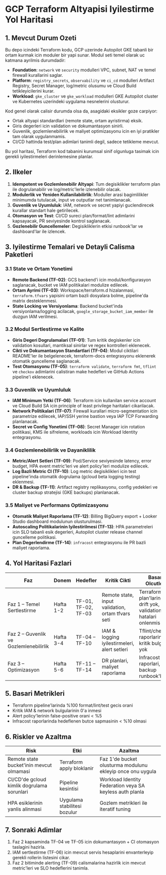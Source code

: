 # GCP Terraform Altyapisi Iyilestirme Yol Haritasi

## 1. Mevcut Durum Ozeti

Bu depo icindeki Terraform kodu, GCP uzerinde Autopilot GKE tabanli bir ortam kurmak icin moduler bir yapi sunar. Modul seti temel olarak uc katmana ayrilmis durumdadir:

- **Foundation**: `network` ve `security` modulleri VPC, subnet, NAT ve temel firewall kurallarini saglar.
- **Platform**: `registry_secrets`, `observability` ve `ci_cd` modulleri Artifact Registry, Secret Manager, log/metric olusumu ve Cloud Build tetikleyicilerini kurar.
- **Workload**: `gke_cluster` ve `gke_workload` modulleri GKE Autopilot cluster ve Kubernetes uzerindeki uygulama nesnelerini olusturur.

Kod genel olarak calisir durumda olsa da, asagidaki eksikler goze carpiyor:

- Ortak altyapi standardlari (remote state, ortam ayristirma) eksik.
- Giris degerleri icin validation ve dokumantasyon sinirli.
- Guvenlik, gozlemlenebilirlik ve maliyet optimizasyonu icin en iyi pratikler tam olarak uygulanmamis.
- CI/CD hattinda test/plan adimlari tanimli degil, sadece tetikleme mevcut.

Bu yol haritasi, Terraform kod tabanini kurumsal sinif olgunluga tasimak icin gerekli iyilestirmeleri derinlemesine planlar.

## 2. Ilkeler

1. **Idempotent ve Gozlemlenebilir Altyapi**: Tum degisiklikler terraform plan ile dogrulanabilir ve log/metric'lerle izlenebilir olacak.
2. **Modulerlik ve Yeniden Kullanilabilirlik**: Moduller arasi bagimlilikler minimumda tutulacak, input ve outputlar net tanimlanacak.
3. **Guvenlik ve Uyumluluk**: IAM, network ve secret yapiyi guclendirecek kurallar standart hale getirilecek.
4. **Otomasyon ve Test**: CI/CD sureci plan/format/lint adimlarini kapsayacak, PR seviyesinde kontrol saglanacak.
5. **Gozlenebilir Guncellemeler**: Degisikliklerin etkisi runbook'lar ve dashboard'lar ile izlencek.

## 3. Iyilestirme Temalari ve Detayli Calisma Paketleri

### 3.1 State ve Ortam Yonetimi

- **Remote Backend (TF-02)**: GCS backend'i icin modul/konfigurasyon saglanacak, bucket ve IAM politikalari modulize edilecek.
- **Ortam Ayrimi (TF-03)**: Workspace/terraform.d hizalanmasi, `terraform.tfvars` yapisini ortam bazli dosyalara bolme, pipeline'da matrix desteklenmesi.
- **State Locking ve Versiyonlama**: Backend bucket'inda versiyonlama/logging acilacak, `google_storage_bucket_iam_member` ile duzgun IAM verilmesi.

### 3.2 Modul Sertlestirme ve Kalite

- **Giris Degeri Dogrulamalari (TF-01)**: Tum kritik degiskenler icin validation kosullari, mantiksal sinirlar ve regex kontrolleri eklenecek.
- **Cikti ve Dokumantasyon Standartlari (TF-04)**: Modul ciktilari README'ler ile belgelenecek, terraform-docs entegrasyonu eklenerek otomatik guncelleme saglanacak.
- **Test Otomasyonu (TF-05)**: `terraform validate`, `terraform fmt`, `tflint` ve `checkov` adimlarini calistiran make hedefleri ve GitHub Actions pipeline'i eklenecek.

### 3.3 Guvenlik ve Uyumluluk

- **IAM Minimum Yetki (TF-06)**: Terraform icin kullanilan service account ve Cloud Build SA icin principle of least privilege haritalari cikarilacak.
- **Network Politikalari (TF-07)**: Firewall kurallari micro-segmentation icin parametrize edilecek, IAP/SSH yerine bastion veya IAP TCP Forwarding planlanacak.
- **Secret ve Config Yonetimi (TF-08)**: Secret Manager icin rotation politikasi, KMS ile sifreleme, workloads icin Workload Identity entegrasyonu.

### 3.4 Gozlemlenebilirlik ve Dayaniklilik

- **Metric/Alert Setleri (TF-09)**: Pod/Service seviyesinde latency, error budget, HPA event metric'leri ve alert policy'leri modulize edilecek.
- **Log Bazli Metric CI (TF-10)**: Log metric degisiklikleri icin test pipeline'inda otomatik dogrulama (gcloud beta logging testing) eklenmesi.
- **DR & Backup (TF-11)**: Artifact registry replikasyonu, config yedekleri ve cluster backup stratejisi (GKE backups) planlanacak.

### 3.5 Maliyet ve Performans Optimizasyonu

- **Otomatik Maliyet Raporlama (TF-12)**: Billing BigQuery export + Looker Studio dashboard modulunun olusturulmasi.
- **Autoscaling Politikalarinin Iyilestirilmesi (TF-13)**: HPA parametreleri icin SLO tabanli esik degerleri, Autopilot cluster release channel guncelleme politikasi.
- **Plan Degerlendirme (TF-14)**: `infracost` entegrasyonu ile PR bazli maliyet raporlama.

## 4. Yol Haritasi Fazlari

| Faz | Donem | Hedefler | Kritik Cikti | Basari Olcutleri |
| --- | --- | --- | --- | --- |
| Faz 1 – Temel Sertlestirme | Hafta 1-2 | TF-01, TF-02, TF-03 | Remote state, input validation, ortam tfvars seti | Terraform plan'larinda drift yok, validation hatalari onlenmis |
| Faz 2 – Guvenlik ve Gozlemlenebilirlik | Hafta 3-4 | TF-04 – TF-10 | IAM & logging iyilestirmeleri, alert setleri | Tflint/checkov raporlarinda kritik bulgu yok |
| Faz 3 – Optimizasyon | Hafta 5-6 | TF-11 – TF-14 | DR planlari, maliyet raporlama | Infracost raporlari, backup runbook'lari |

## 5. Basari Metrikleri

- Terraform pipeline'larinda %100 format/lint/test gecis orani
- Kritik IAM & network bulgularinin 0'a inmesi
- Alert policy'lerinin false-positive orani < %5
- Infracost raporlarinda hedeflenen butce sapmasinin < %10 olmasi

## 6. Riskler ve Azaltma

| Risk | Etki | Azaltma |
| --- | --- | --- |
| Remote state bucket'inin mevcut olmamasi | Terraform apply bloklanir | Faz 1'de bucket olusturma modulunu ekleyip once onu uygula |
| CI/CD'de gcloud kimlik dogrulama sorunlari | Pipeline kesintisi | Workload Identity Federation veya SA keyless auth planla |
| HPA esiklerinin yanlis alinmasi | Uygulama stabilitesi bozulur | Gozlem metrikleri ile iteratif tuning |

## 7. Sonraki Adimlar

1. Faz 2 kapsaminda TF-04 ve TF-05 icin dokumantasyon + CI otomasyon taslagini hazirla.
2. IAM sertlestirme (TF-06) icin mevcut servis hesaplarini envanterleyip gerekli rollerin listesini cikar.
3. Faz 2 bitiminde alerting (TF-09) calismalarina hazirlik icin mevcut metric'leri ve SLO hedeflerini tanimla.

